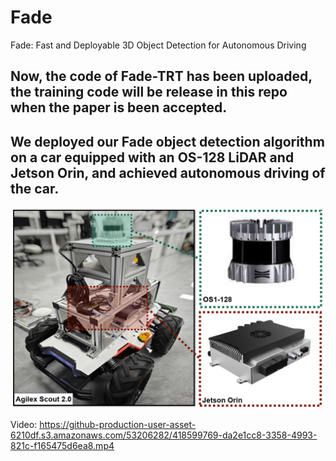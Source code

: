 # Fade
Fade: Fast and Deployable 3D Object Detection for Autonomous Driving
## Now, the code of Fade-TRT has been uploaded, the training code will be release in this repo when the paper is been accepted.
## We deployed our Fade object detection algorithm on a car equipped with an OS-128 LiDAR and Jetson Orin, and achieved autonomous driving of the car.
![image](https://github.com/wayyeah/Fade/blob/master/car.png?raw=true)

Video: https://github-production-user-asset-6210df.s3.amazonaws.com/53206282/418599769-da2e1cc8-3358-4993-821c-f165475d6ea8.mp4
